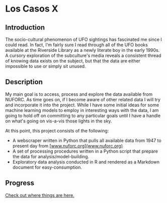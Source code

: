 # Los Casos X
## Introduction
The socio-cultural phenomenon of UFO sightings has fascinated me since I could read. In fact, I'm fairly sure I read through all of the UFO books available at the Riverside Library as a newly literate boy in the early 1990s. A cursory exploration of the subculture's media reveals a consistent thread of knowing data exists on the subject, but that the data are either impossible to use or simply sit unused.

## Description
My main goal is to access, process and explore the data available from NUFORC. As time goes on, if I become aware of other related data I will try and incorporate it into the project. While I have some initial ideas for some machine learning models to employ in interesting ways with the data, I am going to hold off on committing to any particular goals until I have a handle on what's going on vis-a-vis those lights in the sky.

At this point, this project consists of the following:

* A webscraper written in Python that pulls all available data from 1947 to present day from [www.nuforc.org](www.nuforc.org)
* A set of processing procedures written in a Python script that prepare the data for analysis/model-building.
* Exploratory data analysis conducted in R and rendered as a Markdown document for easy-consumption.

## Progress
[Check out where things are here.](./nuforc_eda.md)
